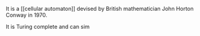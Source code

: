 It is a [[cellular automaton]] devised by British mathematician John Horton Conway in 1970.

It is Turing complete and can sim
